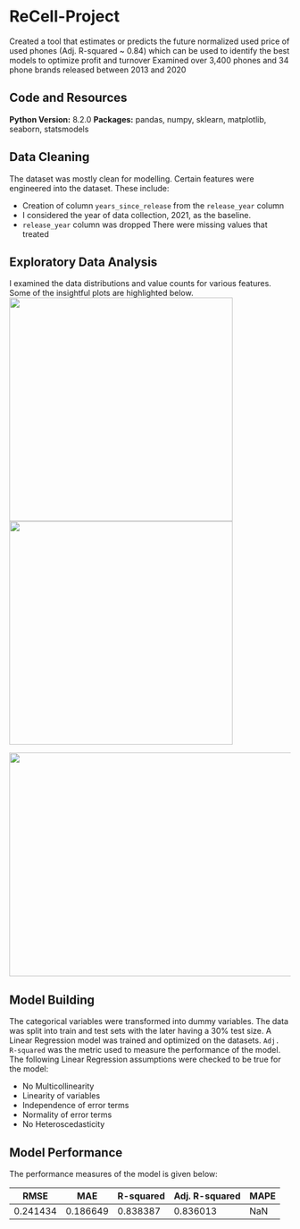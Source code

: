 # ReCell-Project
Created a tool that estimates or predicts the future normalized used price of used phones (Adj. R-squared ~ 0.84) which can be used to identify the best models to optimize profit and turnover
Examined over 3,400 phones and 34 phone brands released between 2013 and 2020

## Code and Resources
**Python Version:** 8.2.0
**Packages:** pandas, numpy, sklearn, matplotlib, seaborn, statsmodels

## Data Cleaning
The dataset was mostly clean for modelling. Certain features were engineered into the dataset. These include:
- Creation of column `years_since_release` from the `release_year` column
- I considered the year of data collection, 2021, as the baseline.
- `release_year` column was dropped
There were missing values that treated

## Exploratory Data Analysis
I examined the data distributions and value counts for various features. Some of the insightful plots are highlighted below.
<left><img src="https://github.com/Ariyo347/ReCell-Project/assets/113588909/eb82d45e-de26-474e-9fd1-a662a3acddb0" width="400" height="400"></left>
<right><img src="https://github.com/Ariyo347/ReCell-Project/assets/113588909/aae3010b-ce48-4b68-9982-3797e9c1b9bd" width="400" height="400"></right>

<center><img src="https://github.com/Ariyo347/ReCell-Project/assets/113588909/2d722ed6-e45d-4cf5-82a9-865c00068fce" width="800" height="400"></center>

## Model Building 
The categorical variables were transformed into dummy variables. The data was split into train and test sets with the later having a 30% test size. A Linear Regression model was trained and optimized on the datasets.
`Adj. R-squared` was the metric used to measure the performance of the model. 
The following Linear Regression assumptions were checked to be true for the model:
- No Multicollinearity
- Linearity of variables
- Independence of error terms
- Normality of error terms
- No Heteroscedasticity

## Model Performance 
The performance measures of the model is given below:

| **RMSE** | **MAE** | **R-squared** | **Adj. R-squared** | **MAPE** |
| ----------- | ----------- | ----------- | ----------- | ----------- |
| 0.241434| 0.186649 |0.838387 |0.836013 |NaN |
